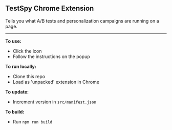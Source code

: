 ## TestSpy Chrome Extension

Tells you what A/B tests and personalization campaigns are running on a page.

---

**To use:**

- Click the icon
- Follow the instructions on the popup

**To run locally:**

- Clone this repo
- Load as 'unpacked' extension in Chrome

**To update:**

- Increment version in `src/manifest.json`

**To build:**

- Run `npm run build`
